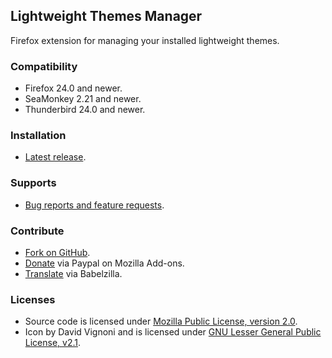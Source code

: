 ## Lightweight Themes Manager

Firefox extension for managing your installed lightweight themes.

### Compatibility

* Firefox 24.0 and newer.
* SeaMonkey 2.21 and newer.
* Thunderbird 24.0 and newer.

### Installation

* [Latest release](https://addons.mozilla.org/downloads/latest/472283/addon-472283-latest.xpi?src=external-home).

### Supports

* [Bug reports and feature requests](https://github.com/LouCypher/lwthemes/issues).

### Contribute

* [Fork on GitHub](https://github.com/LouCypher/lwthemes).
* [Donate](https://addons.mozilla.org/addon/lwthemes/developers) via Paypal on Mozilla Add-ons.
* [Translate](http://www.babelzilla.org/?option=com_wts&Itemid=0&type=show&extension=5703#tabs-2) via Babelzilla.

### Licenses

* Source code is licensed under [Mozilla Public License, version 2.0](http://www.mozilla.org/MPL/2.0/).
* Icon by David Vignoni and is licensed under [GNU Lesser General Public License, v2.1](http://www.gnu.org/licenses/old-licenses/lgpl-2.1.html).
